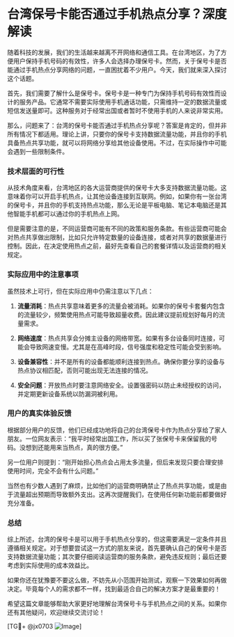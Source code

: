 # 台湾保号卡能否通过手机热点分享？深度解读

随着科技的发展，我们的生活越来越离不开网络和通信工具。在台湾地区，为了方便用户保持手机号码的有效性，许多人会选择办理保号卡。然而，关于保号卡是否能通过手机热点分享网络的问题，一直困扰着不少用户。今天，我们就来深入探讨这个话题。

首先，我们需要了解什么是保号卡。保号卡是一种专门为保持手机号码有效性而设计的服务产品。它通常不需要实际使用手机通话功能，只需维持一定的数据流量或短信发送量即可。这种服务对于经常出国或者暂时不使用手机的人来说非常实用。

那么，问题来了：台湾的保号卡能否通过手机热点分享呢？答案是肯定的，但并非所有情况下都适用。理论上讲，只要你的保号卡支持数据流量功能，并且你的手机具备热点共享功能，就可以将网络分享给其他设备使用。不过，在实际操作中可能会遇到一些限制条件。

### 技术层面的可行性

从技术角度来看，台湾地区的各大运营商提供的保号卡大多支持数据流量功能。这意味着你可以开启手机热点，让其他设备连接到互联网。例如，如果你有一张台湾的保号卡，并且你的手机支持热点功能，那么无论是平板电脑、笔记本电脑还是其他智能手机都可以通过你的手机热点上网。

但是需要注意的是，不同运营商可能有不同的政策和服务条款。有些运营商可能会对热点共享做出限制，比如只允许特定数量的设备连接，或者对共享的数据量进行控制。因此，在决定使用热点之前，最好先查看自己的套餐详情以及运营商的相关规定。

### 实际应用中的注意事项

虽然技术上可行，但在实际应用中仍需注意以下几点：

1. **流量消耗**：热点共享意味着更多的流量会被消耗。如果你的保号卡套餐内包含的流量较少，频繁使用热点可能导致超量收费。因此建议提前规划好每月的流量需求。

2. **网络速度**：热点共享会分摊主设备的网络带宽。如果有多台设备同时连接，可能会导致网速变慢。尤其是在高峰时段，信号强度和稳定性可能会受到影响。

3. **设备兼容性**：并不是所有的设备都能顺利连接到热点。确保你要分享的设备与热点协议相匹配，否则可能出现无法连接的情况。

4. **安全问题**：开放热点时要注意网络安全。设置强密码以防止未经授权的访问，并定期更新设备系统以防漏洞被利用。

### 用户的真实体验反馈

根据部分用户的反馈，他们已经成功地将自己的台湾保号卡作为热点分享给了家人朋友。一位网友表示：“我平时经常出国工作，所以买了张保号卡来保留我的号码。没想到还能用来当热点，真的很方便。”

另一位用户则提到：“刚开始担心热点会占用太多流量，但后来发现只要合理安排使用时间，完全不会有什么问题。”

当然也有少数人遇到了麻烦，比如他们的运营商明确禁止了热点共享功能，或是由于流量超出预期而导致额外支出。这再次提醒我们，在使用任何新功能前都要做好充分准备。

### 总结

综上所述，台湾的保号卡是可以用于手机热点分享的，但这需要满足一定条件并且遵循相关规定。对于想要尝试这一方式的朋友来说，首先要确认自己的保号卡是否支持数据流量功能；其次要仔细阅读运营商的服务条款，避免违反规则；最后还要考虑到实际使用的成本效益比。

如果你还在犹豫要不要这么做，不妨先从小范围开始测试，观察一下效果如何再做决定。毕竟每个人的需求都不一样，找到最适合自己的解决方案才是最重要的！

希望这篇文章能够帮助大家更好地理解台湾保号卡与手机热点之间的关系。如果你还有其他疑问，欢迎继续交流讨论！

[TG💪+ @jx0703 ![Image](https://github.com/user-attachments/assets/dbca1d08-cadb-493c-b0ec-ad6f7a83f270)]